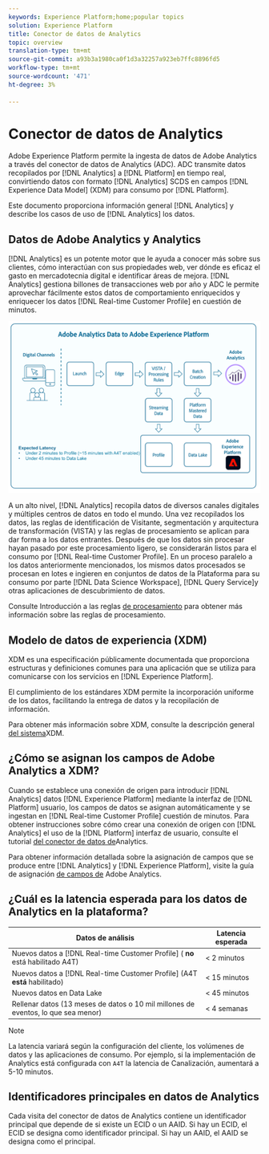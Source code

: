 ```yaml
---
keywords: Experience Platform;home;popular topics
solution: Experience Platform
title: Conector de datos de Analytics
topic: overview
translation-type: tm+mt
source-git-commit: a93b3a1980ca0f1d3a32257a923eb7ffc8896fd5
workflow-type: tm+mt
source-wordcount: '471'
ht-degree: 3%

---
```



# Conector de datos de Analytics

Adobe Experience Platform permite la ingesta de datos de Adobe Analytics a través del conector de datos de Analytics (ADC). ADC transmite datos recopilados por [!DNL Analytics] a [!DNL Platform] en tiempo real, convirtiendo datos con formato [!DNL Analytics] SCDS en campos [!DNL Experience Data Model] (XDM) para consumo por [!DNL Platform].

Este documento proporciona información general [!DNL Analytics] y describe los casos de uso de [!DNL Analytics] los datos.

## Datos de Adobe Analytics y Analytics

[!DNL Analytics] es un potente motor que le ayuda a conocer más sobre sus clientes, cómo interactúan con sus propiedades web, ver dónde es eficaz el gasto en mercadotecnia digital e identificar áreas de mejora. [!DNL Analytics] gestiona billones de transacciones web por año y ADC le permite aprovechar fácilmente estos datos de comportamiento enriquecidos y enriquecer los datos [!DNL Real-time Customer Profile] en cuestión de minutos.

![](./images/analytics-data-experience-platform.png)

A un alto nivel, [!DNL Analytics] recopila datos de diversos canales digitales y múltiples centros de datos en todo el mundo. Una vez recopilados los datos, las reglas de identificación de Visitante, segmentación y arquitectura de transformación (VISTA) y las reglas de procesamiento se aplican para dar forma a los datos entrantes. Después de que los datos sin procesar hayan pasado por este procesamiento ligero, se considerarán listos para el consumo por [!DNL Real-time Customer Profile]. En un proceso paralelo a los datos anteriormente mencionados, los mismos datos procesados se procesan en lotes e ingieren en conjuntos de datos de la Plataforma para su consumo por parte [!DNL Data Science Workspace], [!DNL Query Service]y otras aplicaciones de descubrimiento de datos.

Consulte Introducción a las reglas [de procesamiento](https://docs.adobe.com/content/help/es-ES/analytics/admin/admin-tools/processing-rules/processing-rules.html) para obtener más información sobre las reglas de procesamiento.

## Modelo de datos de experiencia (XDM)

XDM es una especificación públicamente documentada que proporciona estructuras y definiciones comunes para una aplicación que se utiliza para comunicarse con los servicios en [!DNL Experience Platform].

El cumplimiento de los estándares XDM permite la incorporación uniforme de los datos, facilitando la entrega de datos y la recopilación de información.

Para obtener más información sobre XDM, consulte la descripción general [del sistema](../../../xdm/home.md)XDM.

## ¿Cómo se asignan los campos de Adobe Analytics a XDM?

Cuando se establece una conexión de origen para introducir [!DNL Analytics] datos [!DNL Experience Platform] mediante la interfaz de [!DNL Platform] usuario, los campos de datos se asignan automáticamente y se ingestan en [!DNL Real-time Customer Profile] cuestión de minutos. Para obtener instrucciones sobre cómo crear una conexión de origen con [!DNL Analytics] el uso de la [!DNL Platform] interfaz de usuario, consulte el tutorial [del conector de datos de](../../tutorials/ui/create/adobe-applications/analytics.md)Analytics.

Para obtener información detallada sobre la asignación de campos que se produce entre [!DNL Analytics] y [!DNL Experience Platform], visite la guía de asignación [de campos de](./mapping/analytics.md) Adobe Analytics.

## ¿Cuál es la latencia esperada para los datos de Analytics en la plataforma?

| Datos de análisis | Latencia esperada |
| -------------- | ---------------- |
| Nuevos datos a [!DNL Real-time Customer Profile] ( **no** está habilitado A4T) | &lt; 2 minutos |
| Nuevos datos a [!DNL Real-time Customer Profile] (A4T **está** habilitado) | &lt; 15 minutos |
| Nuevos datos en Data Lake | &lt; 45 minutos |
| Rellenar datos (13 meses de datos o 10 mil millones de eventos, lo que sea menor) | &lt; 4 semanas |

>[!NOTE]
>
>La latencia variará según la configuración del cliente, los volúmenes de datos y las aplicaciones de consumo. Por ejemplo, si la implementación de Analytics está configurada con `A4T` la latencia de Canalización, aumentará a 5-10 minutos.

## Identificadores principales en datos de Analytics

Cada visita del conector de datos de Analytics contiene un identificador principal que depende de si existe un ECID o un AAID. Si hay un ECID, el ECID se designa como identificador principal. Si hay un AAID, el AAID se designa como el principal.